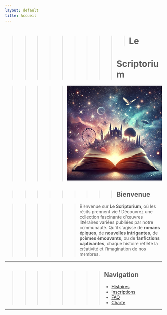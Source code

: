 ```yaml
---
layout: default
title: Accueil
---
```


>>>>>>>>>> # Le
>>>>>>>>> # Scriptorium

>>>>> ![Texte alternatif](assets/files/image2.jpg)


>>>>>>>>> ## Bienvenue

>>>>>> Bienvenue sur **Le Scriptorium**, où les récits prennent vie !
>>>>>> Découvrez une collection fascinante d'œuvres littéraires variées publiées par notre communauté.
>>>>>> Qu'il s'agisse de **romans épiques**, de **nouvelles intrigantes**, de **poèmes émouvants**, ou de **fanfictions captivantes**, chaque histoire reflète la créativité et l'imagination de nos membres.

---

>>>>>>>> ## Navigation
>>>>>>>> - [Histoires](histoires.md)
>>>>>>>> - [Inscriptions](inscriptions.md)
>>>>>>>> - [FAQ](faq.md)
>>>>>>>> - [Charte](charte.md)

---
